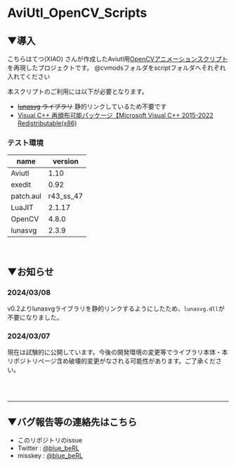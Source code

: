 # AviUtl_OpenCV_Scripts

## ▼導入
こちらはてつ(XIAO) さんが作成したAviutl用[OpenCVアニメーションスクリプト](https://www.youtube.com/watch?v=dnLQuBWPwr8)を再現したプロジェクトです。 @cvmodsフォルダをscriptフォルダへそれぞれ入れてください

本スクリプトのご利用には以下が必要となります。
- ~~[lunasvg](https://github.com/sammycage/lunasvg) ライブラリ~~ 静的リンクしているため不要です
- [Visual C++ 再頒布可能パッケージ【Microsoft Visual C++ 2015-2022 Redistributable(x86)](https://learn.microsoft.com/ja-jp/cpp/windows/latest-supported-vc-redist?view=msvc-170#visual-studio-2015-2017-2019-and-2022)

### テスト環境
|name|version|
|----|-------|
|Aviutl|1.10|
|exedit|0.92|
|patch.aul|r43_ss_47|
|LuaJIT|2.1.17|
|OpenCV|4.8.0|
|lunasvg|2.3.9|

<br>

## ▼お知らせ
### 2024/03/08
v0.2よりlunasvgライブラリを静的リンクするようにしたため、`lunasvg.dll`が不要になりました。

### 2024/03/07
現在は試験的に公開しています。今後の開発環境の変更等でライブラリ本体・本リポジトリページ含め破壊的変更がなされる可能性があります。ご了承ください。

<br><br>

---
## ▼バグ報告等の連絡先はこちら
- このリポジトリのissue
- Twitter : [@blue_beRL](https://twitter.com/blue_beRL)
- misskey : [@blue_beRL](https://misskey.io/@blue_beRL)
